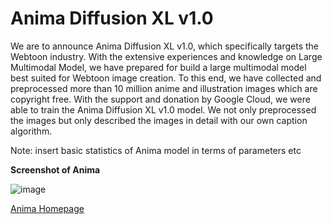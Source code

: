 # Anima Diffusion XL v1.0

We are to announce Anima Diffusion XL v1.0, which specifically targets the Webtoon industry. With the extensive experiences and knowledge on Large Multimodal Model, we have prepared for build a large multimodal model best suited for Webtoon image creation. To this end, we have collected and preprocessed more than 10 million anime and illustration images which are copyright free. With the support and donation by Google Cloud, we were able to train the Anima Diffusion XL v1.0 model. We not only preprocessed the images but only described the images in detail with our own caption algorithm. 

Note: insert basic statistics of Anima model in terms of parameters etc

**Screenshot of Anima**

![image](https://github.com/OnomaAI/Anima_Diffusion_XL/assets/13410808/7f31d692-bcff-4797-abf8-a995b09a9e23)


[Anima Homepage](https://tootoon-frontend-dev.onomaai.kr/anima)
